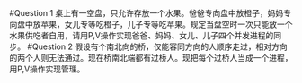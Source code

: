 #Question 1
桌上有一空盘，只允许存放一个水果。爸爸专向盘中放橙子，妈妈专向盘中放苹果，女儿专等吃橙子，儿子专等吃苹果。规定当盘空时一次只能放一个水果供吃者自用，请用P,V操作实现爸爸、妈妈、女儿、儿子四个并发进程的同步。
#Question 2
假设有个南北向的桥，仅能容同方向的人顺序走过，相对方向的两个人则无法通过。现在桥南北端都有过桥人。现把每个过桥人当成一个进程，用P,V操作实现管理。
